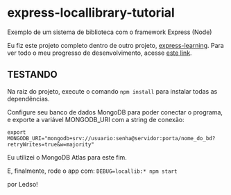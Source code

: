 # express-locallibrary-tutorial
Exemplo de um sistema de biblioteca com o framework Express (Node)

Eu fiz este projeto completo dentro de outro projeto, [express-learning]. Para ver todo o meu progresso de desenvolvimento, acesse [este link].

## TESTANDO

Na raiz do projeto, execute o comando ```npm install``` para instalar todas as dependências.

Configure seu banco de dados MongoDB para poder conectar o programa, e exporte a variável MONGODB_URI com a string de conexão:

```export MONGODB_URI="mongodb+srv://usuario:senha@servidor:porta/nome_do_bd?retryWrites=true&w=majority"```

Eu utilizei o MongoDB Atlas para este fim.

E, finalmente, rode o app com: ```DEBUG=locallib:* npm start```


por Ledso!

[express-learning]: https://github.com/cledsupper/express-learning
[este link]: https://github.com/cledsupper/express-learning/commits/main/express/locallib
